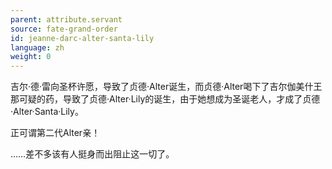 ```yaml
---
parent: attribute.servant
source: fate-grand-order
id: jeanne-darc-alter-santa-lily
language: zh
weight: 0
---
```


吉尔·德·雷向圣杯许愿，导致了贞德·Alter诞生，而贞德·Alter喝下了吉尔伽美什王那可疑的药，导致了贞德·Alter·Lily的诞生，由于她想成为圣诞老人，才成了贞德·Alter·Santa·Lily。

正可谓第二代Alter亲！

……差不多该有人挺身而出阻止这一切了。
